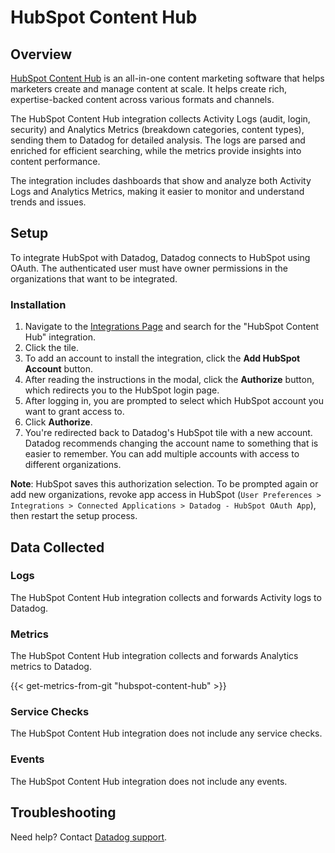 # HubSpot Content Hub

## Overview

[HubSpot Content Hub][1] is an all-in-one content marketing software that helps marketers create and manage content at scale. It helps create rich, expertise-backed content across various formats and channels.

The HubSpot Content Hub integration collects Activity Logs (audit, login, security) and Analytics Metrics (breakdown categories, content types), sending them to Datadog for detailed analysis. The logs are parsed and enriched for efficient searching, while the metrics provide insights into content performance.

The integration includes dashboards that show and analyze both Activity Logs and Analytics Metrics, making it easier to monitor and understand trends and issues.

## Setup

To integrate HubSpot with Datadog, Datadog connects to HubSpot using OAuth. The authenticated user must have owner permissions in the organizations that want to be integrated.

### Installation

1. Navigate to the [Integrations Page][2] and search for the "HubSpot Content Hub" integration.
2. Click the tile.
3. To add an account to install the integration, click the **Add HubSpot Account** button.
4. After reading the instructions in the modal, click the **Authorize** button, which redirects you to the HubSpot login page.
5. After logging in, you are prompted to select which HubSpot account you want to grant access to.
7. Click **Authorize**.
8. You're redirected back to Datadog's HubSpot tile with a new account. Datadog recommends changing the account name to something that is easier to remember. You can add multiple accounts with access to different organizations.

**Note**: HubSpot saves this authorization selection. To be prompted again or add new organizations, revoke app access in HubSpot (`User Preferences > Integrations > Connected Applications > Datadog - HubSpot OAuth App`), then restart the setup process.

## Data Collected

### Logs 

The HubSpot Content Hub integration collects and forwards Activity logs to Datadog.

### Metrics

The HubSpot Content Hub integration collects and forwards Analytics metrics to Datadog.

{{< get-metrics-from-git "hubspot-content-hub" >}}

### Service Checks

The HubSpot Content Hub integration does not include any service checks.

### Events

The HubSpot Content Hub integration does not include any events.

## Troubleshooting

Need help? Contact [Datadog support][3].

[1]: https://www.hubspot.com/products/content
[2]: /integrations
[3]: https://app.hubspot.com/login
[4]: https://docs.datadoghq.com/help/
